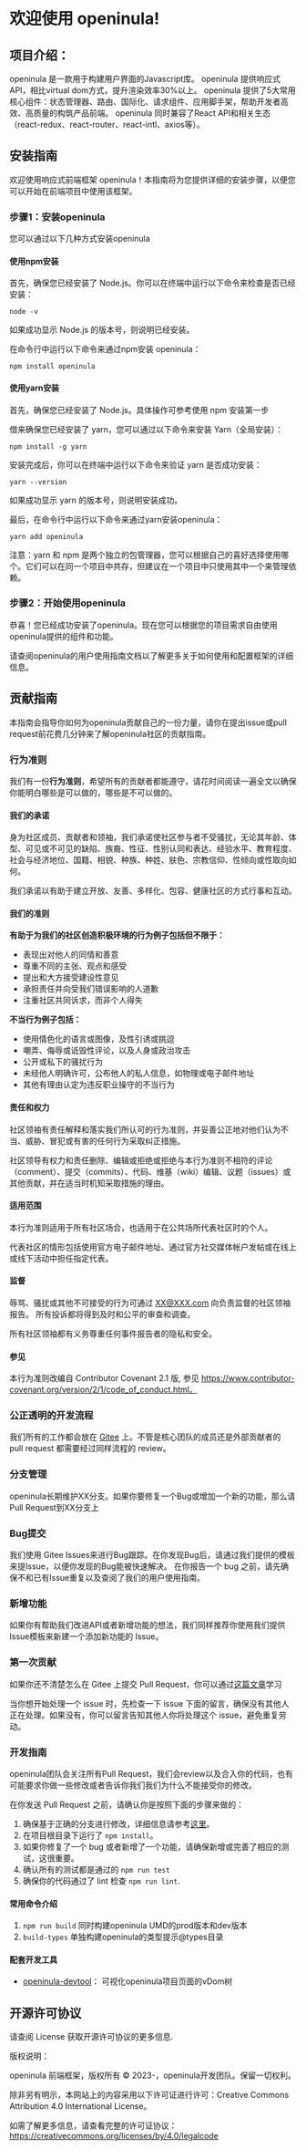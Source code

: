 # 欢迎使用 openinula!

## 项目介绍：

openinula 是一款用于构建用户界面的Javascript库。
openinula 提供响应式API，相比virtual dom方式，提升渲染效率30%以上。
openinula 提供了5大常用核心组件：状态管理器、路由、国际化、请求组件、应用脚手架，帮助开发者高效、高质量的构筑产品前端。
openinula 同时兼容了React API和相关生态（react-redux、react-router、react-intl、axios等）。

## 安装指南

欢迎使用响应式前端框架 openinula！本指南将为您提供详细的安装步骤，以便您可以开始在前端项目中使用该框架。

### 步骤1：安装openinula

您可以通过以下几种方式安装openinula

#### 使用npm安装

首先，确保您已经安装了 Node.js。你可以在终端中运行以下命令来检查是否已经安装：

```shell
node -v
```

如果成功显示 Node.js 的版本号，则说明已经安装。

在命令行中运行以下命令来通过npm安装 openinula：

```shell
npm install openinula
```

#### 使用yarn安装

首先，确保您已经安装了 Node.js。具体操作可参考使用 npm 安装第一步

借来确保您已经安装了 yarn，您可以通过以下命令来安装 Yarn（全局安装）：

```shell
npm install -g yarn
```

安装完成后，你可以在终端中运行以下命令来验证 yarn 是否成功安装：

```shell
yarn --version
```

如果成功显示 yarn 的版本号，则说明安装成功。

最后，在命令行中运行以下命令来通过yarn安装openinula：

```shell
yarn add openinula
```

注意：yarn 和 npm 是两个独立的包管理器，您可以根据自己的喜好选择使用哪个。它们可以在同一个项目中共存，但建议在一个项目中只使用其中一个来管理依赖。

### 步骤2：开始使用openinula

恭喜！您已经成功安装了openinula。现在您可以根据您的项目需求自由使用openinula提供的组件和功能。

请查阅openinula的用户使用指南文档以了解更多关于如何使用和配置框架的详细信息。

## 贡献指南

本指南会指导你如何为openinula贡献自己的一份力量，请你在提出issue或pull request前花费几分钟来了解openinula社区的贡献指南。

### 行为准则

我们有一份**行为准则**，希望所有的贡献者都能遵守，请花时间阅读一遍全文以确保你能明白哪些是可以做的，哪些是不可以做的。

#### 我们的承诺

身为社区成员、贡献者和领袖，我们承诺使社区参与者不受骚扰，无论其年龄、体型、可见或不可见的缺陷、族裔、性征、性别认同和表达、经验水平、教育程度、社会与经济地位、国籍、相貌、种族、种姓、肤色、宗教信仰、性倾向或性取向如何。

我们承诺以有助于建立开放、友善、多样化、包容、健康社区的方式行事和互动。

#### 我们的准则

**有助于为我们的社区创造积极环境的行为例子包括但不限于：**

- 表现出对他人的同情和善意
- 尊重不同的主张、观点和感受
- 提出和大方接受建设性意见
- 承担责任并向受我们错误影响的人道歉
- 注重社区共同诉求，而非个人得失

**不当行为例子包括：**

- 使用情色化的语言或图像，及性引诱或挑逗
- 嘲弄、侮辱或诋毁性评论，以及人身或政治攻击
- 公开或私下的骚扰行为
- 未经他人明确许可，公布他人的私人信息，如物理或电子邮件地址
- 其他有理由认定为违反职业操守的不当行为

#### 责任和权力

社区领袖有责任解释和落实我们所认可的行为准则，并妥善公正地对他们认为不当、威胁、冒犯或有害的任何行为采取纠正措施。

社区领导有权力和责任删除、编辑或拒绝或拒绝与本行为准则不相符的评论（comment）、提交（commits）、代码、维基（wiki）编辑、议题（issues）或其他贡献，并在适当时机知采取措施的理由。

#### 适用范围

本行为准则适用于所有社区场合，也适用于在公共场所代表社区时的个人。

代表社区的情形包括使用官方电子邮件地址、通过官方社交媒体帐户发帖或在线上或线下活动中担任指定代表。

#### 监督

辱骂、骚扰或其他不可接受的行为可通过 XX@XXX.com 向负责监督的社区领袖报告。 所有投诉都将得到及时和公平的审查和调查。

所有社区领袖都有义务尊重任何事件报告者的隐私和安全。

#### 参见

本行为准则改编自 Contributor Covenant 2.1 版, 参见 https://www.contributor-covenant.org/version/2/1/code_of_conduct.html。

### 公正透明的开发流程

我们所有的工作都会放在 [Gitee](https://www.gitee.com) 上。不管是核心团队的成员还是外部贡献者的 pull request 都需要经过同样流程的 review。

### 分支管理

openinula长期维护XX分支。如果你要修复一个Bug或增加一个新的功能，那么请Pull Request到XX分支上

### Bug提交

我们使用 Gitee Issues来进行Bug跟踪。在你发现Bug后，请通过我们提供的模板来提Issue，以便你发现的Bug能被快速解决。
在你报告一个 bug 之前，请先确保不和已有Issue重复以及查阅了我们的用户使用指南。

### 新增功能

如果你有帮助我们改进API或者新增功能的想法，我们同样推荐你使用我们提供Issue模板来新建一个添加新功能的 Issue。

### 第一次贡献

如果你还不清楚怎么在 Gitee 上提交 Pull Request，你可以通过[这篇文章](https://oschina.gitee.io/opensource-guide/guide/%E7%AC%AC%E4%B8%89%E9%83%A8%E5%88%86%EF%BC%9A%E5%B0%9D%E8%AF%95%E5%8F%82%E4%B8%8E%E5%BC%80%E6%BA%90/%E7%AC%AC%207%20%E5%B0%8F%E8%8A%82%EF%BC%9A%E6%8F%90%E4%BA%A4%E7%AC%AC%E4%B8%80%E4%B8%AA%20Pull%20Request/#%E4%BB%80%E4%B9%88%E6%98%AF-pull-request)学习

当你想开始处理一个 issue 时，先检查一下 issue 下面的留言，确保没有其他人正在处理。如果没有，你可以留言告知其他人你将处理这个 issue，避免重复劳动。

### 开发指南

openinula团队会关注所有Pull Request，我们会review以及合入你的代码，也有可能要求你做一些修改或者告诉你我们我们为什么不能接受你的修改。

在你发送 Pull Request 之前，请确认你是按照下面的步骤来做的：

1. 确保基于正确的分支进行修改，详细信息请参考[这里](#分支管理)。
2. 在项目根目录下运行了 `npm install`。
3. 如果你修复了一个 bug 或者新增了一个功能，请确保新增或完善了相应的测试，这很重要。
4. 确认所有的测试都是通过的 `npm run test`
5. 确保你的代码通过了 lint 检查 `npm run lint`.

#### 常用命令介绍

1. `npm run build` 同时构建openinula UMD的prod版本和dev版本
2. `build-types` 单独构建openinula的类型提示@types目录

#### 配套开发工具

- [openinula-devtool](https://www.XXXX.com)： 可视化openinula项目页面的vDom树

## 开源许可协议

请查阅 License 获取开源许可协议的更多信息.

版权说明：

openinula 前端框架，版权所有 © 2023-，openinula开发团队。保留一切权利。

除非另有明示，本网站上的内容采用以下许可证进行许可：Creative Commons Attribution 4.0 International License。

如需了解更多信息，请查看完整的许可证协议：https://creativecommons.org/licenses/by/4.0/legalcode

